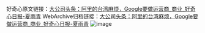 好奇心原文链接：[大公司头条：阿里的台湾麻烦，Google要做运营商_商业_好奇心日报-夏雨青](https://www.qdaily.com/articles/7014.html)
WebArchive归档链接：[大公司头条：阿里的台湾麻烦，Google要做运营商_商业_好奇心日报-夏雨青](http://web.archive.org/web/20170910092825/http://www.qdaily.com/articles/7014.html)
![image](http://ww3.sinaimg.cn/large/007d5XDply1g3wbcevmgzj30u03hhb29)